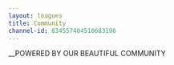 ```yaml
---
layout: leagues
title: Community
channel-id: 834557404510683196
---
```


__POWERED BY OUR BEAUTIFUL COMMUNITY
